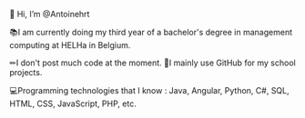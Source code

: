 👋 Hi, I’m @Antoinehrt

📚I am currently doing my third year of a bachelor's degree in management computing at HELHa in Belgium.

✏I don't post much code at the moment.
🏫I mainly use GitHub for my school projects.

💻Programming technologies that I know : Java, Angular, Python, C#, SQL, HTML, CSS, JavaScript, PHP, etc.
